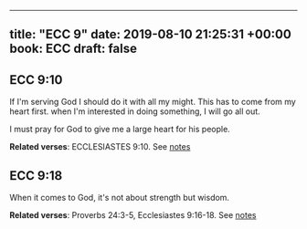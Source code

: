 
---
title: "ECC 9"
date: 2019-08-10 21:25:31 +00:00
book: ECC
draft: false
---

## ECC 9:10

If I'm serving God I should do it with all my might. This has to come from my heart first. when I'm interested in doing something, I will go all out.

I must pray for God to give me a large heart for his people.

**Related verses**: ECCLESIASTES 9:10. See [notes](https://my.bible.com/notes/3228073359888343513)


## ECC 9:18

When it comes to God, it's not about strength but wisdom.

**Related verses**: Proverbs 24:3-5, Ecclesiastes 9:16-18. See [notes](https://my.bible.com/notes/3085789324676686083)

